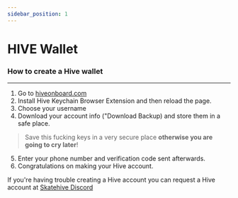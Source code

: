 ```yaml
---
sidebar_position: 1
---
```


# HIVE Wallet 


### How to create a Hive wallet
---
1. Go to [hiveonboard.com](https://hiveonboard.com/create-account)
2. Install Hive Keychain Browser Extension and then reload the page. 
3. Choose your username
4. Download your account info ("Download Backup) and store them in a safe place.
> Save this fucking keys in a very secure place **otherwise you are going to cry later**!
5. Enter your phone number and verification code sent afterwards.
6. Congratulations on making your Hive account.

If you're having trouble creating a Hive account you can request a Hive account at [Skatehive Discord](discord.gg/skatehive)
